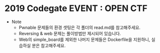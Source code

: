 # 2019 Codegate EVENT : OPEN CTF  

- Note
  - Pwnable 문제들의 환경 셋팅은 각 폴더의 read.md를 참고해주세요.
  - Reversing & web 문제는 풀이방법만 제시되어 있습니다.
  - Web의 simple_board를 제외한 나머지 문제들은 Dockerfile을 지원하니, 실습하실 분은 참고해주세요.  
